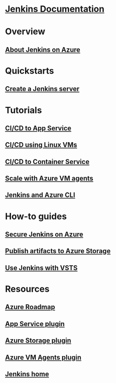 # [Jenkins Documentation](index.md)
# Overview
## [About Jenkins on Azure](overview.md)
# Quickstarts
## [Create a Jenkins server](/azure/jenkins/install-jenkins-solution-template)
# Tutorials
## [CI/CD to App Service](/azure/jenkins/java-deploy-webapp-tutorial)
## [CI/CD using Linux VMs](/azure/virtual-machines/linux/tutorial-jenkins-github-docker-cicd)
## [CI/CD to Container Service](/azure/container-service/container-service-kubernetes-jenkins)
## [Scale with Azure VM agents](/azure/jenkins/jenkins-azure-vm-agents)
## [Jenkins and Azure CLI](/azure/jenkins/execute-cli-jenkins-pipeline)
# How-to guides
## [Secure Jenkins on Azure](https://jenkins.io/blog/2017/04/20/secure-jenkins-on-azure/)
## [Publish artifacts to Azure Storage](/azure/storage/common/storage-java-jenkins-continuous-integration-solution)
## [Use Jenkins with VSTS](https://www.visualstudio.com/en-us/docs/build/apps/jenkins/build-deploy-jenkins)
# Resources
## [Azure Roadmap](https://azure.microsoft.com/roadmap/)
## [App Service plugin](https://plugins.jenkins.io/azure-app-service)
## [Azure Storage plugin](https://plugins.jenkins.io/windows-azure-storage)
## [Azure VM Agents plugin](https://plugins.jenkins.io/azure-vm-agents)
## [Jenkins home](https://jenkins.io/)

